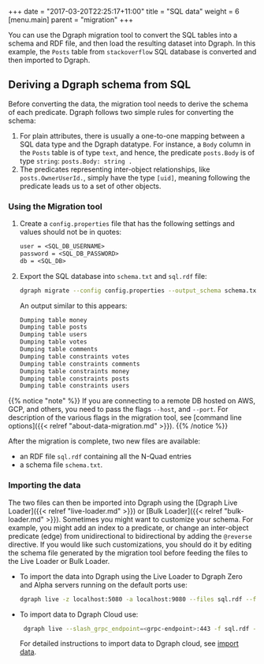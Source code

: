 +++
date = "2017-03-20T22:25:17+11:00"
title = "SQL data"
weight = 6
[menu.main]
    parent = "migration"
+++

You can use the Dgraph migration tool to convert the SQL tables into a schema and RDF file, and then load the resulting dataset into Dgraph. In this example, the `Posts` table from `stackoverflow` SQL database is converted and then imported to Dgraph.

## Deriving a Dgraph schema from SQL

Before converting the data, the migration tool needs to derive the schema of each predicate.
Dgraph follows two simple rules for converting the schema:

1. For plain attributes, there is usually a one-to-one mapping between a SQL data type and the
Dgraph datatype. For instance, a `Body` column in the `Posts` table is of type `text`,
and hence, the predicate `posts.Body` is of type `string`: `posts.Body: string .`
2. The predicates representing inter-object relationships, like `posts.OwnerUserId.`, simply have the type
`[uid]`, meaning following the predicate leads us to a set of other objects.

### Using the Migration tool

1. Create a `config.properties` file that has the following settings and values should not be in quotes:

    ```txt
    user = <SQL_DB_USERNAME> 
    password = <SQL_DB_PASSWORD>
    db = <SQL_DB>
    ```

2. Export the SQL database into `schema.txt` and `sql.rdf` file:

    ```sh
    dgraph migrate --config config.properties --output_schema schema.txt --output_data sql.rdf
    ```

    An output similar to this appears:

    ```txt
    Dumping table money
    Dumping table posts
    Dumping table users
    Dumping table votes
    Dumping table comments
    Dumping table constraints votes
    Dumping table constraints comments
    Dumping table constraints money
    Dumping table constraints posts
    Dumping table constraints users
    ```

{{% notice "note" %}}
If you are connecting to a remote DB hosted on AWS, GCP, and others, you need to pass the flags `--host`, and `--port`.
For description of the various flags in the migration tool, see [command line options]({{< relref "about-data-migration.md" >}}).
{{% /notice %}}

After the migration is complete, two new files are available:

- an RDF file `sql.rdf` containing all the N-Quad entries
- a schema file `schema.txt`.

### Importing the data

The two files can then be imported into Dgraph using the [Dgraph Live Loader]({{< relref "live-loader.md" >}})
or [Bulk Loader]({{< relref "bulk-loader.md" >}}). Sometimes you might want to customize your schema.
For example, you might add an index to a predicate, or change an inter-object predicate (edge) from
unidirectional to bidirectional by adding the `@reverse` directive. If you would like such customizations, you should do it by editing the schema file generated by the migration tool before feeding the files to the Live Loader or Bulk Loader.

* To import the data into Dgraph using the Live Loader to Dgraph Zero and Alpha servers running on the default ports use:

    ```sh
    dgraph live -z localhost:5080 -a localhost:9080 --files sql.rdf --format=rdf --schema schema.txt
    ```
* To import data to Dgraph Cloud use:
    ```sh
     dgraph live --slash_grpc_endpoint=<grpc-endpoint>:443 -f sql.rdf --format=rdf --schema schema.txt -t <api-token>
    ```
   For detailed instructions to import data to Dgraph cloud, see [import data](https://dgraph.io/docs/cloud/admin/import-export/).    